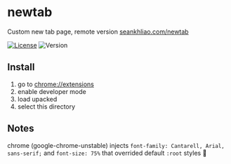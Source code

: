 # newtab

Custom new tab page, remote version [seankhliao.com/newtab][ntp]

[ntp]: https://seankhliao.com/newtab/

[![License](https://img.shields.io/github/license/seankhliao/newtab.svg?style=flat-square)](LICENSE)
![Version](https://img.shields.io/github/v/tag/seankhliao/newtab?sort=semver&style=flat-square)

## Install

1. go to [chrome://extensions][ce]
2. enable developer mode
3. load upacked
4. select this directory

[ce]: chrome://extensions

## Notes

chrome (google-chrome-unstable) injects `font-family: Cantarell, Arial, sans-serif;` and `font-size: 75%` that overrided default `:root` styles :facepalm:
